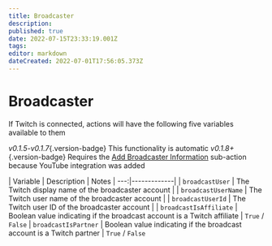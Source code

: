 ```yaml
---
title: Broadcaster
description: 
published: true
date: 2022-07-15T23:33:19.001Z
tags: 
editor: markdown
dateCreated: 2022-07-01T17:56:05.373Z
---
```


# Broadcaster

If Twitch is connected, actions will have the following five variables available to them

*v0.1.5-v0.1.7*{.version-badge} This functionality is automatic
*v0.1.8+*{.version-badge} Requires the [Add Broadcaster Information](/en/Sub-Actions) sub-action because YouTube integration was added

| Variable | Description | Notes
|   ---:|-------------|
| `broadcastUser` | The Twitch display name of the broadcaster account |
| `broadcastUserName` | The Twitch user name of the broadcaster account |
| `broadcastUserId` | The Twitch user ID of the broadcaster account |
| `broadcastIsAffiliate` | Boolean value indicating if the broadcast account is a Twitch affiliate | `True` / `False`
| `broadcastIsPartner` | Boolean value indicating if the broadcast account is a Twitch partner | `True` / `False`